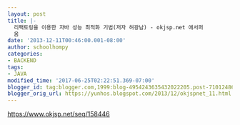 ```yaml
---
layout: post
title: |-
  리팩토링을 이용한 자바 성능 최적화 기법(저자 허광남) - okjsp.net 에서퍼
  옴
date: '2013-12-11T00:46:00.001-08:00'
author: schoolhompy
categories:
- BACKEND
tags:
- JAVA
modified_time: '2017-06-25T02:22:51.369-07:00'
blogger_id: tag:blogger.com,1999:blog-4954243635432022205.post-7101248667122316736
blogger_orig_url: https://yunhos.blogspot.com/2013/12/okjspnet_11.html
---
```


<p><a href="https://www.okjsp.net/seq/158446">https://www.okjsp.net/seq/158446</a></p>